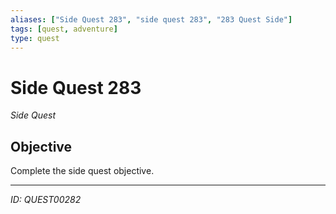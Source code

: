 ```yaml
---
aliases: ["Side Quest 283", "side quest 283", "283 Quest Side"]
tags: [quest, adventure]
type: quest
---
```


# Side Quest 283

*Side Quest*

## Objective
Complete the side quest objective.

---
*ID: QUEST00282*